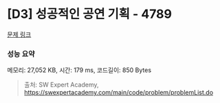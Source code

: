 # [D3] 성공적인 공연 기획 - 4789 

[문제 링크](https://swexpertacademy.com/main/code/problem/problemDetail.do?contestProbId=AWS2dSgKA8MDFAVT) 

### 성능 요약

메모리: 27,052 KB, 시간: 179 ms, 코드길이: 850 Bytes



> 출처: SW Expert Academy, https://swexpertacademy.com/main/code/problem/problemList.do